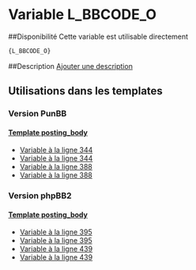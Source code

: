 # Variable L_BBCODE_O

##Disponibilité
Cette variable est utilisable directement

```html
{L_BBCODE_O}
```

##Description
[Ajouter une description](https://fa-tvars.appspot.com/var/L_BBCODE_O)

## Utilisations dans les templates

### Version PunBB

#### [Template posting_body](punbb/posting_body.md#readme)
* [Variable &agrave; la ligne 344](../punbb/posting_body.tpl#L344)
* [Variable &agrave; la ligne 344](../punbb/posting_body.tpl#L344)
* [Variable &agrave; la ligne 388](../punbb/posting_body.tpl#L388)
* [Variable &agrave; la ligne 388](../punbb/posting_body.tpl#L388)

### Version phpBB2

#### [Template posting_body](subsilver/posting_body.md#readme)
* [Variable &agrave; la ligne 395](../subsilver/posting_body.tpl#L395)
* [Variable &agrave; la ligne 395](../subsilver/posting_body.tpl#L395)
* [Variable &agrave; la ligne 439](../subsilver/posting_body.tpl#L439)
* [Variable &agrave; la ligne 439](../subsilver/posting_body.tpl#L439)
